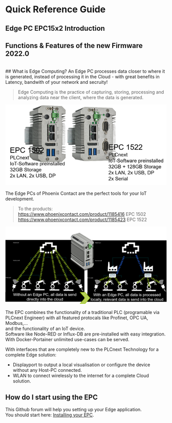 # Quick Reference Guide<br>

## Edge PC EPC15x2 Introduction 
## Functions & Features of the new Firmware 2022.0
<br>
## What is Edge Computing?
An Edge PC processes data closer to where it is generated, instead of processing it in the Cloud - with great benefits in Latency, bandwith of your network and secruity!

>Edge Computing is the practice of capturing, storing, processing and analyzing data near the client, where the data is generated. <br>

![EPC_Featres](../FW_2021_ARCHIVE//images/EPC_Features.jpg)

The Edge PCs of Phoenix Contact are the perfect tools for your IoT development.
>To the products: <br>
https://www.phoenixcontact.com/product/1185416   EPC 1502<br>
https://www.phoenixcontact.com/product/1185423   EPC 1522



![EPCIntro](../FW_2021_ARCHIVE/images/EPC_Intro.png)

The EPC combines the functionality of a traditional PLC (programable via PLCnext Engineer) with all featured protocals like Profinet, OPC UA, Modbus,... <br>
and the functionality of an IoT device. <BR>
Software like Node-RED or Influx-DB are pre-installed with easy integration.
With Docker-Portainer unlimited use-cases can be served. <br>

With interfaces that are completely new to the PLCnext Technology for a complete Edge solution: <br>
- Displayport to output a local visualisation or configure the device without any Host-PC connected.
- WLAN to connect wirelessly to the internet for a complete Cloud solution.

## How do I start using the EPC
This Github forum will help you setting up your Edge application. <br>
You should start here: [Installing your EPC](Configuration/0_Installation.md).
